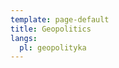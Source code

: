 ```yaml
---
template: page-default
title: Geopolitics
langs:
  pl: geopolityka
---
```

<block id="under-construction" />
